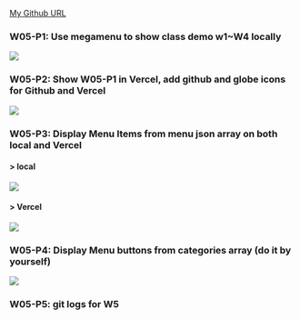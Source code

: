 [My Github URL](https://github.com/Sky00l/1112-js-demo_90.git)

### W05-P1: Use megamenu to show class demo w1~W4 locally
 
![](w05-p1.png)

### W05-P2: Show W05-P1 in Vercel, add github and globe icons for Github and Vercel

![](w05-p2.png)

### W05-P3: Display Menu Items from menu json array on both local and Vercel
 
#### > local
 
![](w05-p3-1.png)
 
#### > Vercel
 
![](w05-p3-2.png)

### W05-P4: Display Menu buttons from categories array (do it by yourself)
 
![](w05-p4.png)

### W05-P5: git logs for W5